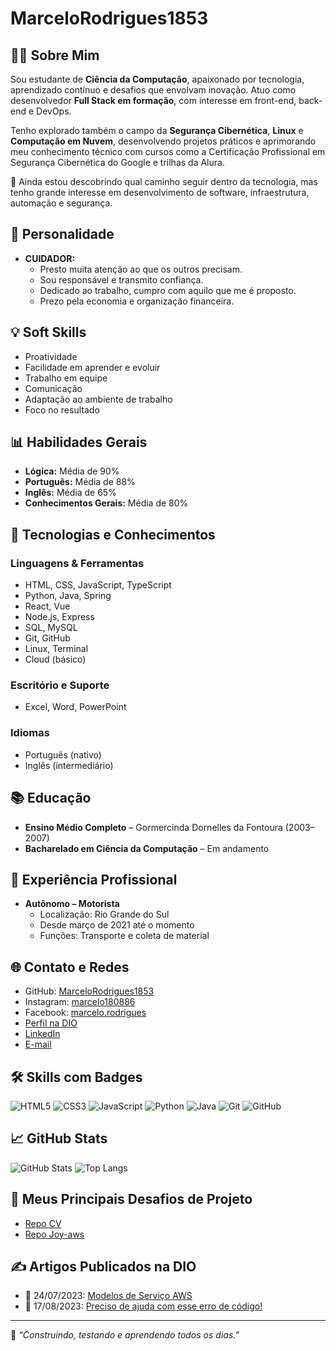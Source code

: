 # MarceloRodrigues1853

## 👨‍💻 Sobre Mim
Sou estudante de **Ciência da Computação**, apaixonado por tecnologia, aprendizado contínuo e desafios que envolvam inovação. Atuo como desenvolvedor **Full Stack em formação**, com interesse em front-end, back-end e DevOps.

Tenho explorado também o campo da **Segurança Cibernética**, **Linux** e **Computação em Nuvem**, desenvolvendo projetos práticos e aprimorando meu conhecimento técnico com cursos como a Certificação Profissional em Segurança Cibernética do Google e trilhas da Alura.

🔎 Ainda estou descobrindo qual caminho seguir dentro da tecnologia, mas tenho grande interesse em desenvolvimento de software, infraestrutura, automação e segurança.

## 🧠 Personalidade
- **CUIDADOR:**
  - Presto muita atenção ao que os outros precisam.
  - Sou responsável e transmito confiança.
  - Dedicado ao trabalho, cumpro com aquilo que me é proposto.
  - Prezo pela economia e organização financeira.

## 💡 Soft Skills
- Proatividade
- Facilidade em aprender e evoluir
- Trabalho em equipe
- Comunicação
- Adaptação ao ambiente de trabalho
- Foco no resultado

## 📊 Habilidades Gerais
- **Lógica:** Média de 90%
- **Português:** Média de 88%
- **Inglês:** Média de 65%
- **Conhecimentos Gerais:** Média de 80%

## 🚀 Tecnologias e Conhecimentos
### Linguagens & Ferramentas
- HTML, CSS, JavaScript, TypeScript
- Python, Java, Spring
- React, Vue
- Node.js, Express
- SQL, MySQL
- Git, GitHub
- Linux, Terminal
- Cloud (básico)

### Escritório e Suporte
- Excel, Word, PowerPoint

### Idiomas
- Português (nativo)
- Inglês (intermediário)

## 📚 Educação
- **Ensino Médio Completo** – Gormercinda Dornelles da Fontoura (2003–2007)
- **Bacharelado em Ciência da Computação** – Em andamento

## 💼 Experiência Profissional
- **Autônomo – Motorista**
  - Localização: Rio Grande do Sul
  - Desde março de 2021 até o momento
  - Funções: Transporte e coleta de material 

## 🌐 Contato e Redes
- GitHub: [MarceloRodrigues1853](https://github.com/MarceloRodrigues1853)
- Instagram: [marcelo180886](https://www.instagram.com/marcelo180886/)
- Facebook: [marcelo.rodrigues](https://www.facebook.com/marcelo.rodrigues.37819959)
- [Perfil na DIO](https://www.dio.me/users/Marcelo180886)
- [LinkedIn](https://www.linkedin.com/in/marcelo-rodrigues-12724a1b7/)
- [E-mail](mailto:marcelo180886@gmail.com)

## 🛠️ Skills com Badges
![HTML5](https://img.shields.io/badge/HTML5-000?style=for-the-badge&logo=html5&logoColor=30A3DC)
![CSS3](https://img.shields.io/badge/CSS3-000?style=for-the-badge&logo=css3&logoColor=E94D5F)
![JavaScript](https://img.shields.io/badge/JavaScript-000?style=for-the-badge&logo=javascript&logoColor=30A3DC)
![Python](https://img.shields.io/badge/Python-000?style=for-the-badge&logo=python&logoColor=E3D17F)
![Java](https://img.shields.io/badge/Java-000?style=for-the-badge&logo=java&logoColor=007396)
![Git](https://img.shields.io/badge/Git-000?style=for-the-badge&logo=git&logoColor=E94D5F)
![GitHub](https://img.shields.io/badge/GitHub-000?style=for-the-badge&logo=github&logoColor=30A3DC)

## 📈 GitHub Stats
![GitHub Stats](https://github-readme-stats.vercel.app/api?username=MarceloRodrigues1853&theme=dark&bg_color=000&border_color=30A3DC&show_icons=true&icon_color=30A3DC&title_color=E94D5F&text_color=FFF)
![Top Langs](https://github-readme-stats-git-masterrstaa-rickstaa.vercel.app/api/top-langs/?username=MarceloRodrigues1853&layout=compact&bg_color=000&border_color=30A3DC&title_color=E94D5F&text_color=FFF)

## 🔗 Meus Principais Desafios de Projeto
- [Repo CV](https://github.com/MarceloRodrigues1853/cv)
- [Repo Joy-aws](https://github.com/MarceloRodrigues1853/Joy-aws)

## ✍️ Artigos Publicados na DIO
- 📅 24/07/2023: [Modelos de Serviço AWS](https://web.dio.me/articles/modelos-de-servico-aws?back=%2Farticles&page=1&order=oldest)
- 📅 17/08/2023: [Preciso de ajuda com esse erro de código!](https://web.dio.me/articles/preciso-de-ajuda-com-esse-erro-de-codigo?back=%2Farticles&page=1&order=oldest)

---
📌 *“Construindo, testando e aprendendo todos os dias.”*
